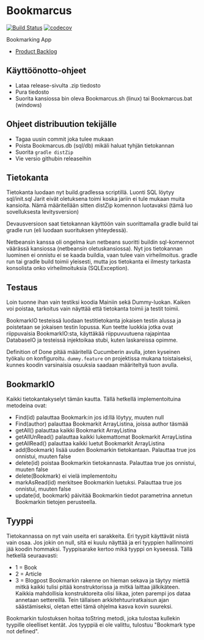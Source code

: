 # Bookmarcus
[![Build Status](https://travis-ci.org/ounai/Bookmarcus.svg?branch=master)](https://travis-ci.org/ounai/Bookmarcus)
[![codecov](https://codecov.io/gh/ounai/Bookmarcus/branch/master/graph/badge.svg)](https://codecov.io/gh/ounai/Bookmarcus)

Bookmarking App
  * [Product Backlog](https://docs.google.com/spreadsheets/d/1BRYb5EGVMEszLWBK_oi_MtSrRDbMbrU323mzProowRY/edit?usp=sharing)

## Käyttöönotto-ohjeet
  - Lataa release-sivulta .zip tiedosto
  - Pura tiedosto
  - Suorita kansiossa bin oleva Bookmarcus.sh (linux) tai Bookmarcus.bat (windows)

## Ohjeet distribuution tekijälle
  - Tagaa uusin commit joka tulee mukaan
  - Poista Bookmarcus.db (sql/db) mikäli haluat tyhjän tietokannan
  - Suorita `gradle distZip`
  - Vie versio githubin releaseihin



## Tietokanta
Tietokanta luodaan nyt build.gradlessa scriptillä. Luonti SQL löytyy sql/init.sql
Jarit eivät oletuksena toimi koska jariin ei tule mukaan muita kansioita.
Nämä määritellään sitten distZip komennon luotavaksi (tämä luo sovelluksesta levitysversion)

Devausversioon saat tietokannan käyttöön vain suorittamalla gradle build tai gradle run (eli luodaan suorituksen yhteydessä).

Netbeansin kanssa oli ongelma kun netbeans suoritti buildin sql-komennot väärässä kansiossa (netbeansin oletuskansiossa). Nyt jos tietokannan luominen ei onnistu ei se kaada buildia, vaan tulee vain virheilmoitus. gradle run tai gradle build toimii yleisesti, mutta jos tietokanta ei ilmesty tarkasta konsolista onko virheilmoituksia (SQLException).

## Testaus
Loin tuonne ihan vain testiksi koodia Mainiin sekä Dummy-luokan. Kaiken voi poistaa, tarkoitus vain
näyttää että tietokanta toimii ja testit toimii.

BookmarkIO testeissä luodaan testitietokanta jokaisen testin alussa ja poistetaan se jokaisen testin lopussa. Kun teette luokkia jotka ovat riippuvaisia BookmarkIO:sta, käyttäkää riippuvuutuena rajapintaa DatabaseIO ja testeissä injektoikaa stubi, kuten laskareissa opimme.

Definition of Done pitää määritellä Cucumberin avulla, joten kyseinen työkalu on konfiguroitu. `dummy.feature` on projektissa mukana toistaiseksi, kunnes koodin varsinaisia osuuksia saadaan määriteltyä tuon avulla.

## BookmarkIO
Kaikki tietokantakyselyt tämän kautta. Tällä hetkellä implementoituina metodeina ovat: 
   - Find(id) palauttaa Bookmark:in jos id:llä löytyy, muuten null
   - Find(author) palauttaa Bookmarkit ArrayListina, joissa author täsmää
   - getAll()  palauttaa kaikki Bookmarkit ArrayListina
   - getAllUnRead()  palauttaa kaikki lukemattomat Bookmarkit ArrayListina
   - getAllRead()  palauttaa kaikki luetut Bookmarkit ArrayListina
   - add(Bookmark)  lisää uuden Bookmarkin tietokantaan. Palauttaa true jos onnistui, muuten false
   - delete(id) poistaa Bookmarkin tietokannasta. Palauttaa true jos onnistui, muuten false
   - delete(Bookmark)  ei vielä implementoitu
   - markAsRead(id) merkitsee Bookmarkin luetuksi. Palauttaa true jos onnistui, muuten false
   - update(id, bookmark) päivitää Bookmarkin tiedot parametrina annetun Bookmarkin tietojen perusteella. 

## Tyyppi
Tietokannassa on nyt vain useita eri sarakkeita. Eri tyypit käyttävät niistä vain osaa. Jos jokin on null,
sitä ei kuulu näyttää ja eri tyyppien hallinnointi jää koodin hommaksi. Tyyppisarake kertoo mikä tyyppi on kyseessä. Tällä hetkellä seuraavasti:
   - 1 = Book
   - 2 = Article
   - 3 = Blogpost
Bookmarkin rakenne on hieman sekava ja täytyy miettiä mitkä kaikki tulisi pitää konstruktorissa ja mitkä
laittaa jälkikäteen. Kaikkia mahdollisia konstruktoreita olisi liikaa, joten parempi jos dataa annetaan
settereillä. Tein tällaisen arkkitehtuuriratkaisun ajan säästämiseksi, oletan ettei tämä ohjelma kasva kovin suureksi.

Bookmarkin tulostuksen hoitaa toString metodi, joka tulostaa kullekin tyypille oleelliset kentät. Jos tyyppiä ei ole valittu, tulostuu "Bookmark type not defined".
